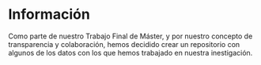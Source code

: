 # Información
Como parte de nuestro Trabajo Final de Máster, y por nuestro concepto de transparencia y colaboración, hemos decidido crear un repositorio con algunos de los datos con los que hemos trabajado  en nuestra inestigación.
